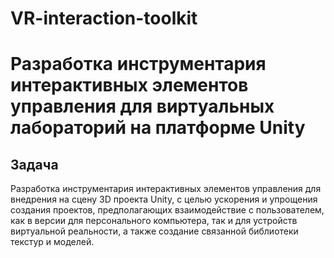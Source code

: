 # VR-interaction-toolkit

# Разработка инструментария интерактивных элементов управления для виртуальных лабораторий на платформе Unity

## Задача
Разработка инструментария интерактивных элементов управления для внедрения на сцену 3D проекта Unity, с целью ускорения и упрощения создания проектов, предполагающих взаимодействие с пользователем, как в версии для персонального компьютера, так и для устройств виртуальной реальности, а также создание связанной библиотеки текстур и моделей.
